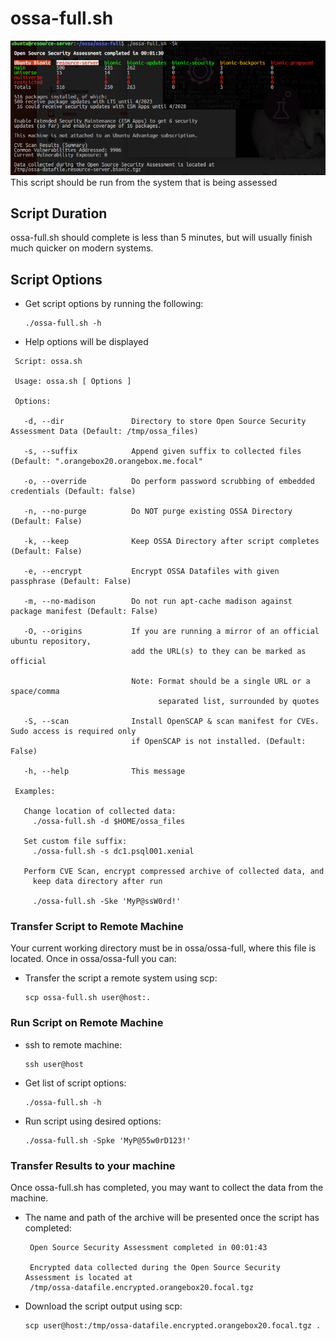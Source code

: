 # ossa-full.sh
<img width=600 src="https://raw.githubusercontent.com/ThinGuy/svg/master/ossa-full.png?sanitize=true" title="ossa-full.sh -Sk">
This script should be run from the system that is being assessed

## Script Duration
ossa-full.sh should complete is less than 5 minutes, but will usually finish much quicker on modern systems.

## Script Options
* Get script options by running the following:

	```
	./ossa-full.sh -h
	```

* Help options will be displayed

``` 
 Script: ossa.sh

 Usage: ossa.sh [ Options ] 

 Options:

   -d, --dir               Directory to store Open Source Security Assessment Data (Default: /tmp/ossa_files)

   -s, --suffix            Append given suffix to collected files (Default: ".orangebox20.orangebox.me.focal"

   -o, --override          Do perform password scrubbing of embedded credentials (Default: false)

   -n, --no-purge          Do NOT purge existing OSSA Directory (Default: False)

   -k, --keep              Keep OSSA Directory after script completes (Default: False)

   -e, --encrypt           Encrypt OSSA Datafiles with given passphrase (Default: False)

   -m, --no-madison        Do not run apt-cache madison against package manifest (Default: False)

   -O, --origins           If you are running a mirror of an official ubuntu repository,
                           add the URL(s) to they can be marked as official

                           Note: Format should be a single URL or a space/comma
                                 separated list, surrounded by quotes

   -S, --scan              Install OpenSCAP & scan manifest for CVEs. Sudo access is required only
                           if OpenSCAP is not installed. (Default: False)

   -h, --help              This message

 Examples:

   Change location of collected data:
     ./ossa-full.sh -d $HOME/ossa_files

   Set custom file suffix:
     ./ossa-full.sh -s dc1.psql001.xenial

   Perform CVE Scan, encrypt compressed archive of collected data, and
     keep data directory after run

     ./ossa-full.sh -Ske 'MyP@ssW0rd!' 
```


### Transfer Script to Remote Machine
Your current working directory must be in ossa/ossa-full, where this file
is located. Once in ossa/ossa-full you can:

* Transfer the script a remote system using scp:

	```
	scp ossa-full.sh user@host:.
	```

### Run Script on  Remote Machine

* ssh to remote machine:

	```
	ssh user@host
	```

* Get list of script options:

	```
	./ossa-full.sh -h
	```

* Run script using desired options:

	```
	./ossa-full.sh -Spke 'MyP@55w0rD123!'
	```

### Transfer Results to your machine
Once ossa-full.sh has completed, you may want to collect the data from the machine.
* The name and path of the archive will be presented once the script has completed:

	```
	 Open Source Security Assessment completed in 00:01:43

	 Encrypted data collected during the Open Source Security Assessment is located at
	 /tmp/ossa-datafile.encrypted.orangebox20.focal.tgz
	```

* Download the script output using scp:

	```
	scp user@host:/tmp/ossa-datafile.encrypted.orangebox20.focal.tgz .
	```
